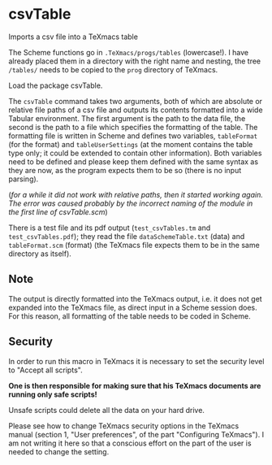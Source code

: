 # csvTable
Imports a csv file into a TeXmacs table

The Scheme functions go in `.TeXmacs/progs/tables` (lowercase!). I have already placed them in a directory with the right name and nesting, the tree `/tables/` needs to be copied to the `prog` directory of TeXmacs.

Load the package csvTable.

The `csvTable` command takes two arguments, both of which are absolute or relative file paths of a csv file and outputs its contents formatted into a wide Tabular environment.
The first argument is the path to the data file, the second is the path to a file which specifies the formatting of the table.
The formatting file is written in Scheme and defines two variables, `tableFormat` (for the format) and `tableUserSettings` (at the moment contains the table type only; it could be extended to contain other information).
Both variables need to be defined and please keep them defined with the same syntax as they are now, as the program expects them to be so (there is no input parsing).

(*for a while it did not work with relative paths, then it started working again. The error was caused probably by the incorrect naming of the module in the first line of csvTable.scm*) 

There is a test file and its pdf output (`test_csvTables.tm` and `test_csvTables.pdf`); they read the file `dataSchemeTable.txt` (data) and `tableFormat.scm` (format) (the TeXmacs file expects them to be in the same directory as itself).

## Note

The output is directly formatted into the TeXmacs output, i.e. it does not get expanded into the TeXmacs file, as direct input in a Scheme session does. For this reason, all formatting of the table needs to be coded in Scheme.

## Security

In order to run this macro in TeXmacs it is necessary to set the security level to "Accept all scripts".

**One is then responsible for making sure that his TeXmacs documents are running only safe scripts!** 

Unsafe scripts could delete all the data on your hard drive.

Please see how to change TeXmacs security options in the TeXmacs manual (section 1, "User preferences", of the part "Configuring TeXmacs"). I am not writing it here so that a conscious effort on the part of the user is needed to change the setting.

